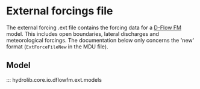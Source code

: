 # External forcings file
The external forcing .ext file contains the forcing data for a [D-Flow FM](glossary.md#d-flow-fm) model.
This includes open boundaries, lateral discharges and meteorological forcings.
The documentation below only concerns the 'new' format (`ExtForceFileNew` in the MDU file).

## Model
::: hydrolib.core.io.dflowfm.ext.models